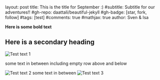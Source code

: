 layout: post
title: This is the title for September :)
#subtitle: Subtitle for our adventures!!
#gh-repo: daattali/beautiful-jekyll
#gh-badge: [star, fork, follow]
#tags: [test]
#comments: true
#mathjax: true
author: Sven & Isa

**Here is some bold text**

## Here is a secondary heading

![Test text 1](Sven-vM.github.io/assets/img/crepe.jpg "Title 1")

some text in between including empty row above and below

![Test text 2](Sven-vM.github.io/tree/master/assets/img/two.jpg "Title twosis")
some text in between
![Test text 3](https://github.com/Sven-vM/Sven-vM.github.io/tree/master/assets/img/three.jpg "Titlesis 3")
